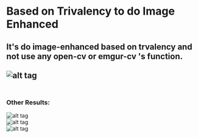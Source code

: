 # Based on Trivalency to do Image Enhanced

It's do image-enhanced based on trvalency and not use any open-cv or emgur-cv 's function.<br>
<br>
![alt tag](https://i.imgur.com/jegzzUD.png)<br>
<br>
---
### Other Results:
![alt tag](https://i.imgur.com/QwbGOgr.png)<br>
![alt tag](https://i.imgur.com/ztDHTZ1.png)<br>
![alt tag](https://i.imgur.com/Z5Otvji.png)<br>
